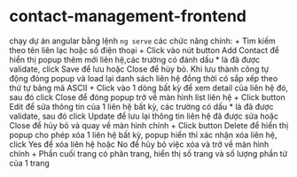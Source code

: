 # contact-management-frontend
chạy dự án angular bằng lệnh `ng serve`
các chức năng chính: + Tìm kiếm theo tên liên lạc hoặc số điện thoại
                     +  Click vào nút button Add Contact để hiển thị popup thêm mới liên hệ,các trường có đánh dấu * là đã được validate, click Save để lưu hoặc Close để hủy bỏ. Khi lưu thành công tự động đóng popup và load lại danh sách liên hệ đồng thời có sắp xếp theo thứ tự bảng mã ASCII
                     + Click vào 1 dòng bất kỳ để xem detail của liên hệ đó, sau đó click Close để đóng popup trở về màn hình list liên hệ
                     + Click button Edit để sửa thông tin của 1 liên hệ bất kỳ, các trường có dấu * là đã được validate, sau đó click Update để lưu lại thông tin liên hệ đã được sửa hoặc Close để hủy bỏ và quay về màn hình chính
                     + Click button Delete để hiển thị popup cho phép xóa 1 liên hệ bất kỳ, popup hiển thỉ xác nhận xóa liên hệ, click Yes để xóa liên hệ hoặc No để hủy bỏ việc xóa và trở về màn hình chính
                     + Phần cuối trang có phân trang, hiển thị số trang và số lượng phần tử của 1 trang
